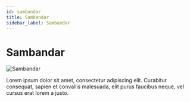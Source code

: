 ```yaml
---
id: sambandar
title: Sambandar
sidebar_label: Sambandar
---
```


# Sambandar

![Sambandar](/img/exampleimg.png)


Lorem ipsum dolor sit amet, consectetur adipiscing elit. Curabitur consequat, sapien et convallis malesuada, elit purus faucibus neque, vel cursus erat lorem a justo.

